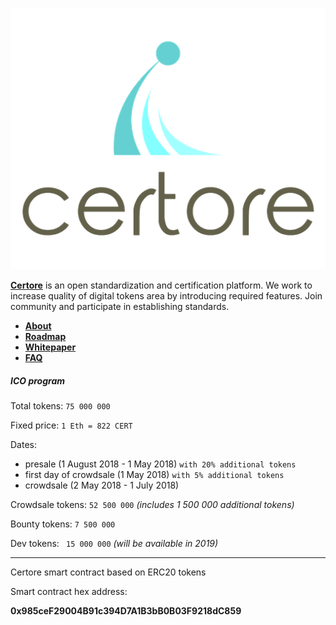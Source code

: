 
![alt text](https://github.com/certore/contract/raw/master/logo.png "certore logo")

**[Certore](https://certore.com)** is an open standardization and certification platform.
We work to increase quality of digital tokens area by introducing required features.
Join community and participate in establishing standards.
    
- **[About](https://certore.com/#about)**
- **[Roadmap](https://certore.com/#roadMap)**
- **[Whitepaper](https://certore.com/media/whitepaper.pdf)**
- **[FAQ](https://certore.com/#faq)**
 
##### ICO program


Total tokens: `75 000 000`

Fixed price: `1 Eth = 822 CERT`

Dates:
- presale (1 August 2018 - 1 May 2018) `with 20% additional tokens`
- first day of crowdsale (1 May 2018) `with 5% additional tokens`
- crowdsale (2 May 2018 - 1 July 2018)

Crowdsale tokens: `52 500 000` _(includes 1 500 000 additional tokens)_

Bounty tokens: `7 500 000`

Dev tokens: ` 15 000 000` _(will be available in 2019)_ 

---

Certore smart contract based on ERC20 tokens

Smart contract hex address: 

**0x985ceF29004B91c394D7A1B3bB0B03F9218dC859**
